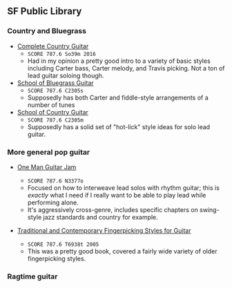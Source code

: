 ## SF Public Library

### Country and Bluegrass

- [Complete Country Guitar](https://sfpl.bibliocommons.com/v2/record/S93C3299579)
  - `SCORE 787.6 So39m 2016`
  - Had in my opinion a pretty good intro to a variety of basic
    styles including Carter bass, Carter melody, and Travis
    picking. Not a ton of lead guitar soloing though.
- [School of Bluegrass Guitar](https://sfpl.bibliocommons.com/v2/record/S93C2512844)
  - `SCORE 787.6 C2305s`
  - Supposedly has both Carter and fiddle-style arrangements
    of a number of tunes
- [School of Country Guitar](https://sfpl.bibliocommons.com/v2/record/S93C2369934)
  - `SCORE 787.6 C2305m`
  - Supposedly has a solid set of "hot-lick" style ideas for solo
    lead guitar.

### More general pop guitar

- [One Man Guitar Jam](https://sfpl.bibliocommons.com/v2/record/S93C2906817)
  - `SCORE 787.6 N3377o`
  - Focused on how to interweave lead solos with rhythm guitar; this
    is *exactly* what I need if I really want to be able to play
    lead while performing alone.
  - It's aggressively cross-genre, includes specific chapters on
    swing-style jazz standards and country for example.

- [Traditional and Contemporary Fingerpicking Styles for Guitar](https://sfpl.bibliocommons.com/v2/record/S93C2629829)
  - `SCORE 787.6 T6938t 2005`
  - This was a pretty good book, covered a fairly wide variety of
    older fingerpicking styles.

### Ragtime guitar
